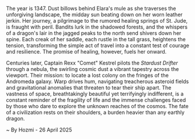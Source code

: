 
The year is 1347.  Dust billows behind Elara's mule as she traverses the unforgiving landscape, the midday sun beating down on her worn leather jerkin.  Her journey, a pilgrimage to the rumored healing springs of St. Jude, is fraught with peril. Bandits lurk in the shadowed forests, and the whispers of a dragon's lair in the jagged peaks to the north send shivers down her spine.  Each creak of her saddle, each rustle in the tall grass, heightens the tension, transforming the simple act of travel into a constant test of courage and resilience.  The promise of healing, however, fuels her onward.

Centuries later, Captain Rexx "Comet" Kestrel pilots the *Stardust Drifter* through a nebula, the swirling cosmic dust a vibrant tapestry across the viewport.  Their mission: to locate a lost colony on the fringes of the Andromeda galaxy.  Warp drives hum, navigating treacherous asteroid fields and gravitational anomalies that threaten to tear their ship apart.  The vastness of space, breathtakingly beautiful yet terrifyingly indifferent, is a constant reminder of the fragility of life and the immense challenges faced by those who dare to explore the unknown reaches of the cosmos.  The fate of a civilization rests on their shoulders, a burden heavier than any earthly dragon.

~ By Hozmi - 26 April 2025
